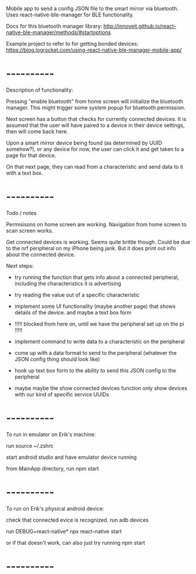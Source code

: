 Mobile app to send a config JSON file to the smart mirror via bluetooth.
Uses react-native-ble-manager for BLE functionality.

Docs for this bluetooth manager library:
http://innoveit.github.io/react-native-ble-manager/methods/#startoptions

Example project to refer to for getting bonded devices:
https://blog.logrocket.com/using-react-native-ble-manager-mobile-app/

# ----------

Description of functionality:

Pressing "enable bluetooth" from home screen will initialize the bluetooth manager. This might trigger some system popup for bluetooth permission.

Next screen has a button that checks for currently connected devices. It is assumed that the user will have paired to a device in their device settings, then will come back here.

Upon a smart mirror device being found (as determined by UUID somehow?), or any device for now, the user can click it and get taken to a page for that device.

On that next page, they can read from a characteristic and send data to it with a text box.

# ----------

Todo / notes

Permisisons on home screen are working. Navigation from home screen to scan screen works.

Get connected devices is working. Seems quite brittle though. Could be due to the nrf peripheral on my iPhone being jank. But it does print out info about the connected device.

Next steps:
- try running the function that gets info about a connected peripheral, including the characteristics it is advertising
- try reading the value out of a specific characteristic
- implement some UI functionality (maybe another page) that shows details of the device. and maybe a text box form

- !!!!! blocked from here on, until we have the peripheral set up on the pi !!!!!

- implement command to write data to a characteristic on the peripheral
- come up with a data format to send to the peripheral (whatever the JSON config thing should look like)
- hook up text box form to the ability to send this JSON config to the peripheral
- maybe maybe the show connected devices function only show devices with our kind of specific service UUIDs

# ----------

To run in emulator on Erik's machine:

run
   source ~/.zshrc

start android studio and have emulator device running

from MainApp directory, run
   npm start

# ----------

To run on Erik's physical android device:

check that connected evice is recognized. run
   adb devices

run
   DEBUG=react-native* npx react-native start

or if that doesn't work, can also just try running
   npm start

# ----------
